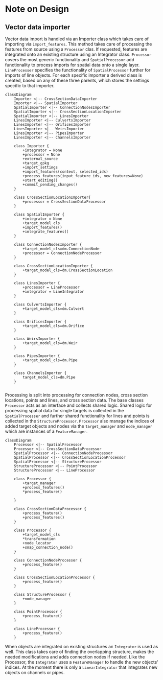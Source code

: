 # Note on Design

## Vector data importer

Vector data import is handled via an Importer class which takes care of importing via `import_features`. This method takes care of processing the features from source using a `Processor` clas. If requested, features are integrated onto an existing structure using an Integrator class. `Processor` covers the most generic functionality and `SpatialProcessor` add functionality to process imports for spatial data onto a single layer. `LineProcesser` specifies the functionality of `SpatialProcessor` further for imports of line objects. For each specific importer a derived class is created, based on any of these three parents, which stores the settings specific to that importer.

```mermaid
classDiagram
    Importer <|-- CrossSectionDataImporter
    Importer <|-- SpatialImporter
    SpatialImporter <|-- ConnectionNodesImporter
    SpatialImporter <|-- CrossSectionLocationImporter
    SpatialImporter <|-- LinesImporter
    LinesImporter <|-- CulvertsImporter
    LinesImporter <|-- OrificesImporter
    LinesImporter <|-- WeirsImporter
    LinesImporter <|-- PipesImporter
    LinesImporter <|-- ChannelsImporter

    class Importer {
        +integrator = None
        +processor = None
        +external_source
        +target_gpkg
        +import_settings       
        +import_features(context, selected_ids)
        +process_features(input_feature_ids, new_features=None)
        +start_editing()
        +commit_pending_changes()
    }

    class CrossSectionLocationImporter{
        +processor = CrossSectionDataProcessor
    }

    class SpatialImporter {
        +integrator = None
        +target_model_cls
        +import_features()
        +integrate_features()
    }

    class ConnectionNodesImporter {
        +target_model_cls=dm.ConnectionNode
        +processor = ConnectionNodeProcessor
    }

    class CrossSectionLocationImporter {
        +target_model_cls=dm.CrossSectionLocation
    }

    class LinesImporter {
        +processor = LineProcessor
        +integrator = LineIntegrator
    }

    class CulvertsImporter {
        +target_model_cls=dm.Culvert
    }

    class OrificesImporter {
        +target_model_cls=dm.Orifice
    }
    
    class WeirsImporter {
        +target_model_cls=dm.Weir
    }
    
    class PipesImporter {
        +target_model_cls=dm.Pipe
    }    
    
    class ChannelsImporter {
        target_model_cls=dm.Pipe
    }        
    

```

Processing is split into processing for connection nodes, cross section locations, points and lines, and cross section data. The base classes `Processor` acts as an interface and collects shared logic. Shared logic for processing spatial data for single targets is collected in the `SpatialProcesser` and further shared functionality for lines and points is collected in the `StructureProcessor`. `Processor` also manage the indices of added target objects and nodes via the `target_manager` and `node_manager` which are instances of a `FeatureManager`.  

```mermaid
classDiagram
    Processor <|-- SpatialProcessor
    Processor <|-- CrossSectionDataProcessor
    SpatialProcessor <|-- ConnectionNodeProcessor
    SpatialProcessor <|-- CrossSectionLocationProcessor
    SpatialProcessor <|-- StructureProcessor
    StructureProcessor <|-- PointProcessor
    StructureProcessor <|-- LineProcessor

    class Processor {
        +target_manager
        +process_features()
        *process_feature()
        
    }
    
    class CrossSectionDataProcessor {
        +process_feature()
        +process_features()
    }    

    class Processor {
        +target_model_cls
        *transformation
        +node_locator
        +snap_connection_node()
    }

    class ConnectionNodeProcessor {
        +process_feature()
    }
    
    class CrossSectionLocationProcessor {
        +process_feature()
    }

    class StructureProcessor {
        +node_manager
    }

    class PointProcessor {
        +process_feature()
    }

    class LineProcessor {
        +process_feature()
    }
```

When objects are integrated on existing structures an `Integrator` is used as well. This class takes care of finding the overlapping structure, makes the needed modifications and adds connection nodes if needed. Like the Processor, the `Integrator` uses a `FeatureManager` to handle the new objects' indices. At the moment there is only a `LinearIntegrator` that integrates new objects on channels or pipes.
